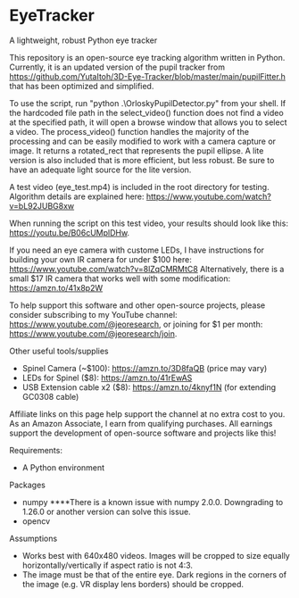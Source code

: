 # EyeTracker
A lightweight, robust Python eye tracker

This repository is an open-source eye tracking algorithm written in Python. Currently, it is an updated version of the pupil tracker from https://github.com/YutaItoh/3D-Eye-Tracker/blob/master/main/pupilFitter.h that has been optimized and simplified. 

To use the script, run "python .\OrloskyPupilDetector.py" from your shell. If the hardcoded file path in the select_video() function does not find a video at the specified path, it will open a browse window that allows you to select a video. The process_video() function handles the majority of the processing and can be easily modified to work with a camera capture or image. It returns a rotated_rect that represents the pupil ellipse. A lite version is also included that is more efficient, but less robust. Be sure to have an adequate light source for the lite version. 

A test video (eye_test.mp4) is included in the root directory for testing. Algorithm details are explained here: https://www.youtube.com/watch?v=bL92JUBG8xw

When running the script on this test video, your results should look like this: https://youtu.be/B06cUMplDHw.  

If you need an eye camera with custome LEDs, I have instructions for building your own IR camera for under $100 here: https://www.youtube.com/watch?v=8lZqCMRMtC8
Alternatively, there is a small $17 IR camera that works well with some modification: https://amzn.to/41x8p2W

To help support this software and other open-source projects, please consider subscribing to my YouTube channel: https://www.youtube.com/@jeoresearch, or joining for $1 per month: https://www.youtube.com/@jeoresearch/join. 

Other useful tools/supplies 
- Spinel Camera (~$100): https://amzn.to/3D8faQB (price may vary)
- LEDs for Spinel ($8): https://amzn.to/41rEwAS
- USB Extension cable x2 ($8): https://amzn.to/4knyf1N (for extending GC0308 cable)

Affiliate links on this page help support the channel at no extra cost to you. As an Amazon Associate, I earn from qualifying purchases. All earnings support the development of open-source software and projects like this! 

Requirements:
- A Python environment

Packages
- numpy ****There is a known issue with numpy 2.0.0. Downgrading to 1.26.0 or another version can solve this issue.
- opencv

Assumptions
- Works best with 640x480 videos. Images will be cropped to size equally horizontally/vertically if aspect ratio is not 4:3.
- The image must be that of the entire eye. Dark regions in the corners of the image (e.g. VR display lens borders) should be cropped. 
